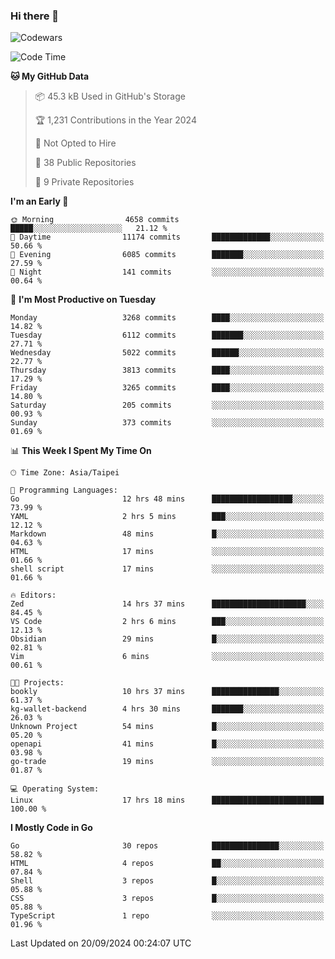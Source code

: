 ### Hi there 👋

![Codewars](https://www.codewars.com/users/omegaatt36/badges/small)

<!--START_SECTION:waka-->
![Code Time](http://img.shields.io/badge/Code%20Time-2%2C777%20hrs%2022%20mins-blue)

**🐱 My GitHub Data** 

> 📦 45.3 kB Used in GitHub's Storage 
 > 
> 🏆 1,231 Contributions in the Year 2024
 > 
> 🚫 Not Opted to Hire
 > 
> 📜 38 Public Repositories 
 > 
> 🔑 9 Private Repositories 
 > 
**I'm an Early 🐤** 

```text
🌞 Morning                4658 commits        █████░░░░░░░░░░░░░░░░░░░░   21.12 % 
🌆 Daytime                11174 commits       █████████████░░░░░░░░░░░░   50.66 % 
🌃 Evening                6085 commits        ███████░░░░░░░░░░░░░░░░░░   27.59 % 
🌙 Night                  141 commits         ░░░░░░░░░░░░░░░░░░░░░░░░░   00.64 % 
```
📅 **I'm Most Productive on Tuesday** 

```text
Monday                   3268 commits        ████░░░░░░░░░░░░░░░░░░░░░   14.82 % 
Tuesday                  6112 commits        ███████░░░░░░░░░░░░░░░░░░   27.71 % 
Wednesday                5022 commits        ██████░░░░░░░░░░░░░░░░░░░   22.77 % 
Thursday                 3813 commits        ████░░░░░░░░░░░░░░░░░░░░░   17.29 % 
Friday                   3265 commits        ████░░░░░░░░░░░░░░░░░░░░░   14.80 % 
Saturday                 205 commits         ░░░░░░░░░░░░░░░░░░░░░░░░░   00.93 % 
Sunday                   373 commits         ░░░░░░░░░░░░░░░░░░░░░░░░░   01.69 % 
```


📊 **This Week I Spent My Time On** 

```text
🕑︎ Time Zone: Asia/Taipei

💬 Programming Languages: 
Go                       12 hrs 48 mins      ██████████████████░░░░░░░   73.99 % 
YAML                     2 hrs 5 mins        ███░░░░░░░░░░░░░░░░░░░░░░   12.12 % 
Markdown                 48 mins             █░░░░░░░░░░░░░░░░░░░░░░░░   04.63 % 
HTML                     17 mins             ░░░░░░░░░░░░░░░░░░░░░░░░░   01.66 % 
shell script             17 mins             ░░░░░░░░░░░░░░░░░░░░░░░░░   01.66 % 

🔥 Editors: 
Zed                      14 hrs 37 mins      █████████████████████░░░░   84.45 % 
VS Code                  2 hrs 6 mins        ███░░░░░░░░░░░░░░░░░░░░░░   12.13 % 
Obsidian                 29 mins             █░░░░░░░░░░░░░░░░░░░░░░░░   02.81 % 
Vim                      6 mins              ░░░░░░░░░░░░░░░░░░░░░░░░░   00.61 % 

🐱‍💻 Projects: 
bookly                   10 hrs 37 mins      ███████████████░░░░░░░░░░   61.37 % 
kg-wallet-backend        4 hrs 30 mins       ███████░░░░░░░░░░░░░░░░░░   26.03 % 
Unknown Project          54 mins             █░░░░░░░░░░░░░░░░░░░░░░░░   05.20 % 
openapi                  41 mins             █░░░░░░░░░░░░░░░░░░░░░░░░   03.98 % 
go-trade                 19 mins             ░░░░░░░░░░░░░░░░░░░░░░░░░   01.87 % 

💻 Operating System: 
Linux                    17 hrs 18 mins      █████████████████████████   100.00 % 
```

**I Mostly Code in Go** 

```text
Go                       30 repos            ███████████████░░░░░░░░░░   58.82 % 
HTML                     4 repos             ██░░░░░░░░░░░░░░░░░░░░░░░   07.84 % 
Shell                    3 repos             █░░░░░░░░░░░░░░░░░░░░░░░░   05.88 % 
CSS                      3 repos             █░░░░░░░░░░░░░░░░░░░░░░░░   05.88 % 
TypeScript               1 repo              ░░░░░░░░░░░░░░░░░░░░░░░░░   01.96 % 
```




 Last Updated on 20/09/2024 00:24:07 UTC
<!--END_SECTION:waka-->

<!--
**omegaatt36/omegaatt36** is a ✨ _special_ ✨ repository because its `README.md` (this file) appears on your GitHub profile.

Here are some ideas to get you started:

- 🔭 I’m currently working on ...
- 🌱 I’m currently learning ...
- 👯 I’m looking to collaborate on ...
- 🤔 I’m looking for help with ...
- 💬 Ask me about ...
- 📫 How to reach me: ...
- 😄 Pronouns: ...
- ⚡ Fun fact: ...
-->
